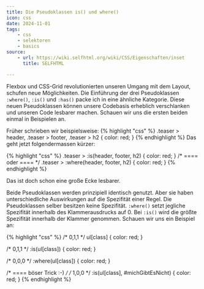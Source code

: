 ```yaml
---
title: Die Pseudoklassen is() und where()
icon: css
date: 2024-11-01
tags:
    - css
    - selektoren
    - basics
source:
    - url: https://wiki.selfhtml.org/wiki/CSS/Eigenschaften/inset
      title: SELFHTML

---
```

Flexbox und CSS-Grid revolutionierten unseren Umgang mit dem Layout, schufen neue Möglichkeiten. Die Einführung der  drei Pseudoklassen ``:where()``, ``:is()`` und ``:has()`` packe ich in eine ähnliche Kategorie. Diese neuen Pseudoklassen können unsere Codebasis erheblich verschlanken und unseren Code lesbarer machen. Schauen wir uns die ersten beiden einmal in Beispielen an.

Früher schrieben wir beispielsweise:
{% highlight "css" %}
.teaser > header,
.teaser > footer,
.teaser > h2 {
	color: red;
}
{% endhighlight %}
Das geht jetzt folgendermassen kürzer:

{% highlight "css" %}
.teaser > :is(header, footer, h2) {
	color: red;
}
/* ==== oder ==== */
.teaser > :where(header, footer, h2) {
	color: red;
}
{% endhighlight %}

Das ist doch schon eine große Ecke lesbarer.

Beide Pseudoklassen werden prinzipiell identisch genutzt. Aber sie haben unterschiedliche Auswirkungen auf die Spezifität einer Regel. Die Pseudoklassen selber besitzen keine Spezifität. ``:where()`` setzt jegliche Spezifität innerhalb des Klammerausdrucks auf 0. Bei ``:is()`` wird die größte Spezifität innerhalb der Klammer genommen. Schauen wir uns ein Beispiel an:

{% highlight "css" %}
/* 0,1,1 */
ul[class] { color: red; }

/* 0,1,1 */
:is(ul[class]) { color: red; }

/* 0,0,0 */
:where(ul[class]) { color: red; }

/* ==== böser Trick :-) */
/* 1,0,0 */
:is(ul[class], #michGibtEsNicht) { color: red; }
{% endhighlight %}
